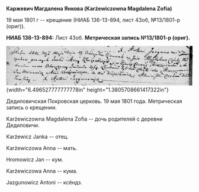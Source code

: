 **Каржевич Магдалена Янкова (Karżewiczowna Magdalena Zofia)**

19 мая 1801 г -- крещение (НИАБ 136-13-894, лист 43об, №13/1801-р
(ориг)).

**НИАБ 136-13-894:** Лист 43об. **Метрическая запись №13/1801-р
(ориг).**

![](./media/f0fb70a0d5ea6d4f612270e42df283a32448c127.png){width="6.496527777777778in"
height="1.3805708661417322in"}

Дедиловичская Покровская церковь. 19 мая 1801 года. Метрическая запись о
крещении.

Karżewiczowna Magdalena Zofia -- дочь родителей с деревни Дедиловичи.

Karżewicz Janka -- отец.

Karżewiczowa Anna -- мать.

Hromowicz Jan -- кум.

Karżewiczowa Anna -- кума.

Jazgunowicz Antoni -- ксёндз.
